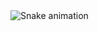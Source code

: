<div>
  <img height="360em" src="https://github.com/YukioAoki/YukioAoki/blob/main/Bem%20Vindo%20ao%20Meu%20GitHub.png/>
  



![Snake animation](https://github.com/YukioAoki/YukioAoki/blob/output/github-contribution-grid-snake.svg)
